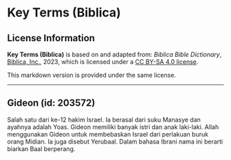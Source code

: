 # Key Terms (Biblica)

## License Information

**Key Terms (Biblica)** is based on and adapted from: _Biblica Bible Dictionary_, [Biblica, Inc.](https://www.biblica.com/), 2023, which is licensed under a [CC BY-SA 4.0 license](https://creativecommons.org/licenses/by-sa/4.0/legalcode.en).

This markdown version is provided under the same license.



--------------------------------

## Gideon (id: 203572)

Salah satu dari ke\-12 hakim Israel. Ia berasal dari suku Manasye dan ayahnya adalah Yoas. Gideon memiliki banyak istri dan anak laki\-laki. Allah menggunakan Gideon untuk membebaskan Israel dari perlakuan buruk orang Midian. Ia juga disebut Yerubaal. Dalam bahasa Ibrani nama ini berarti biarkan Baal berperang.


